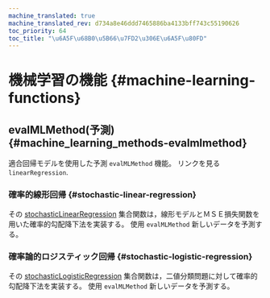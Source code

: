 ```yaml
---
machine_translated: true
machine_translated_rev: d734a8e46ddd7465886ba4133bff743c55190626
toc_priority: 64
toc_title: "\u6A5F\u68B0\u5B66\u7FD2\u306E\u6A5F\u80FD"
---
```


# 機械学習の機能 {#machine-learning-functions}

## evalMLMethod(予測) {#machine_learning_methods-evalmlmethod}

適合回帰モデルを使用した予測 `evalMLMethod` 機能。 リンクを見る `linearRegression`.

### 確率的線形回帰 {#stochastic-linear-regression}

その [stochasticLinearRegression](../../sql_reference/aggregate_functions/reference.md#agg_functions-stochasticlinearregression) 集合関数は，線形モデルとＭＳＥ損失関数を用いた確率的勾配降下法を実装する。 使用 `evalMLMethod` 新しいデータを予測する。

### 確率論的ロジスティック回帰 {#stochastic-logistic-regression}

その [stochasticLogisticRegression](../../sql_reference/aggregate_functions/reference.md#agg_functions-stochasticlogisticregression) 集合関数は，二値分類問題に対して確率的勾配降下法を実装する。 使用 `evalMLMethod` 新しいデータを予測する。
